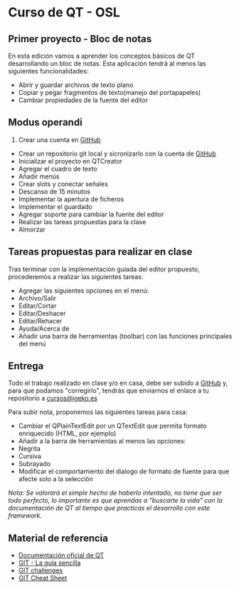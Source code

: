 Curso de QT - OSL
====

Primer proyecto - Bloc de notas
----

En esta edición vamos a aprender los conceptos básicos de QT desarrollando un bloc de notas.
Esta aplicación tendrá al menos las siguientes funcionalidades:

* Abrir y guardar archivos de texto plano
* Copiar y pegar fragmentos de texto(manejo del portapapeles)
* Cambiar propiedades de la fuente del editor

Modus operandi
----

1. Crear una cuenta en [GitHub]
* Crear un repositorio git local y sicronizarlo con la cuenta de [GitHub]
* Inicializar el proyecto en QTCreator
* Agregar el cuadro de texto
* Añadir menús
* Crear slots y conectar señales
* Descanso de 15 minutos
* Implementar la apertura de ficheros
* Implementar el guardado
* Agregar soporte para cambiar la fuente del editor
* Realizar las tareas propuestas para la clase
* Almorzar

Tareas propuestas para realizar en clase
----

Tras terminar con la implementación guiada del editor propuesto, procederemos a realizar las siguientes tareas:

* Agregar las siguientes opciones en el menú:
 * Archivo/Salir
 * Editar/Cortar
 * Editar/Deshacer
 * Editar/Rehacer
 * Ayuda/Acerca de
* Añadir una barra de herramientas (toolbar) con las funciones principales del menú

Entrega
----

Todo el trabajo realizado en clase y/o en casa, debe ser subido a [GitHub] y, para que podamos "corregirlo", tendrás que enviarnos el enlace a tu repositorio a [cursos@igeko.es]

Para subir nota, proponemos las siguientes tareas para casa:

* Cambiar el QPlainTextEdit por un QTextEdit que permita formato enriquecido (HTML, por ejemplo)
* Añadir a la barra de herramientas al menos las opciones:
 * Negrita
 * Cursiva
 * Subrayado
* Modificar el comportamiento del dialogo de formato de fuente para que afecte solo a la selección

*Nota: Se valorará el simple hecho de haberlo intentado, no tiene que ser todo perfecto, lo importante es que aprendas a "buscarte la vida" con la documentación de QT al tiempo que practicas el desarrollo con este framework.* 

Material de referencia
----

* [Documentación oficial de QT]
* [GIT - La guía sencilla]
* [GIT challenges]
* [GIT Cheat Sheet]


[Documentación oficial de QT]:http://qt-project.org/doc/
[GIT challenges]:http://try.github.io/levels/1/challenges/1
[GIT Cheat Sheet]:http://www.cheat-sheets.org/saved-copy/git-cheat-sheet.pdf
[GIT - La guía sencilla]:http://rogerdudler.github.io/git-guide/index.es.html
[GitHub]:https://github.com
[cursos@igeko.es]:mailto:cursos@igeko.es
